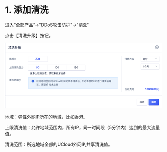 

# 1. 添加清洗

进入“全部产品”-\>"DDoS攻击防护"-\>"清洗"

点击【清洗升级】按钮。

![](/images/uclean/opintro/添加清洗1.png)

地域：弹性外网IP所在的地域，比如香港。

上限清洗值：允许地域范围内，所有IP，同一时间段（5分钟内）达到的最大流量值。

清洗范围：所选地域全部的UCloud外网IP,共享清洗值。
